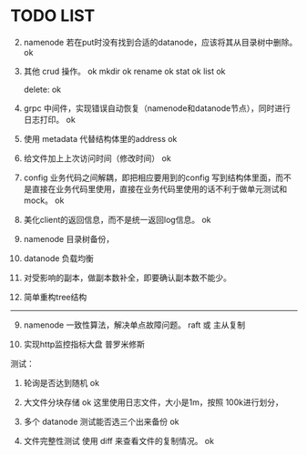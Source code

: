 # TODO LIST


2. namenode 若在put时没有找到合适的datanode，应该将其从目录树中删除。 ok

4. 其他 crud 操作。 ok
    mkdir ok
    rename ok
    stat ok
    list ok
 
    delete: ok 


10. grpc 中间件，实现错误自动恢复（namenode和datanode节点），同时进行日志打印。 ok

11. 使用 metadata 代替结构体里的address ok

12. 给文件加上上次访问时间（修改时间） ok

11. config 业务代码之间解耦，即把相应要用到的config 写到结构体里面，而不是直接在业务代码里使用，直接在业务代码里使用的话不利于做单元测试和mock。 ok

13. 美化client的返回信息，而不是统一返回log信息。 ok 

1. namenode 目录树备份，

5. datanode 负载均衡

7. 对受影响的副本，做副本数补全，即要确认副本数不能少。

14. 简单重构tree结构 

---

9. namenode 一致性算法，解决单点故障问题。 raft 或 主从复制

8. 实现http监控指标大盘 普罗米修斯

测试：
1. 轮询是否达到随机 ok

2. 大文件分块存储  ok 
这里使用日志文件，大小是1m，按照 100k进行划分， 

3. 多个 datanode 测试能否选三个出来备份  ok

4. 文件完整性测试 使用 diff 来查看文件的复制情况。 ok